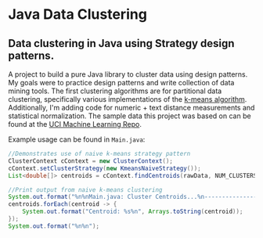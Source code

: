 # Java Data Clustering
## Data clustering in Java using Strategy design patterns.
A project to build a pure Java library to cluster data using design patterns. My goals were to
practice design patterns and write collection of data mining tools. The first clustering algorithms
are for partitional data clustering, specifically various implementations of the <a href="https://en.wikipedia.org/wiki/K-means_clustering">k-means algorithm</a>.
Additionally, I'm adding code for numeric + text distance measurements and statistical normalization.
The sample data this project was based on can be found at the <a href="https://archive.ics.uci.edu/ml/index.php">UCI Machine Learning Repo</a>.

Example usage can be found in `Main.java`:

```Java
//Demonstrates use of naive k-means strategy pattern
ClusterContext cContext = new ClusterContext();
cContext.setClusterStrategy(new KmeansNaiveStrategy());
List<double[]> centroids = cContext.findCentroids(rawData, NUM_CLUSTERS);

//Print output from naive k-means clustering
System.out.format("%n%nMain.java: Cluster Centroids...%n-------------------------------%n");
centroids.forEach(centroid -> {
    System.out.format("Centroid: %s%n", Arrays.toString(centroid));
});
System.out.format("%n%n");
```
